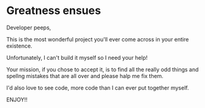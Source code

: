 # Greatness ensues

Developer peeps,

This is the most wonderful project you'll ever come across in your entire existence.

Unfortunately, I can't build it myself so I need your help!

Your mission, if you chose to accept it, is to find all the really odd things and spellng mistakes that are all over and please halp me fix them.

I'd also love to see code, more code than I can ever put together myself.
 
ENJOY!!
